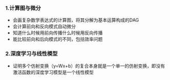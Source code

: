 ### 1.计算图与微分

* 会画复杂数学表达式的计算图，将其分解为基本运算构成的DAG
* 会计算前向和反向模式自动微分
* 知道什么时候用前向传播什么时候用反向传播
* 能比较前向和后向模式的不同，包括效率问题

### 2.深度学习与线性模型

* 证明多个仿射变换（y=Wx+b）的复合本身就是一个单一的仿射变换，即没有激活函数的深度学习模型是一个线性模型
